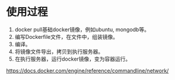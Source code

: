 # 使用过程
1. docker pull基础docker镜像，例如ubuntu, mongodb等。
2. 编写Dockerfile文件，在文件中，组装镜像。
3. 编译。
4. 将镜像文件导出，拷贝到执行服务器。
5. 在执行服务器，运行docker镜像，变为容器运行。


<https://docs.docker.com/engine/reference/commandline/network/>